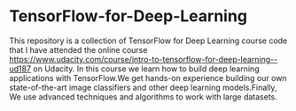 # TensorFlow-for-Deep-Learning
This repository is a collection of TensorFlow for Deep Learning course code that I have attended the online course https://www.udacity.com/course/intro-to-tensorflow-for-deep-learning--ud187 on Udacity.
In this course we learn how to build deep learning applications with TensorFlow.We get hands-on experience building our own state-of-the-art image classifiers and other deep learning models.Finally, We use advanced techniques and algorithms to work with large datasets.
